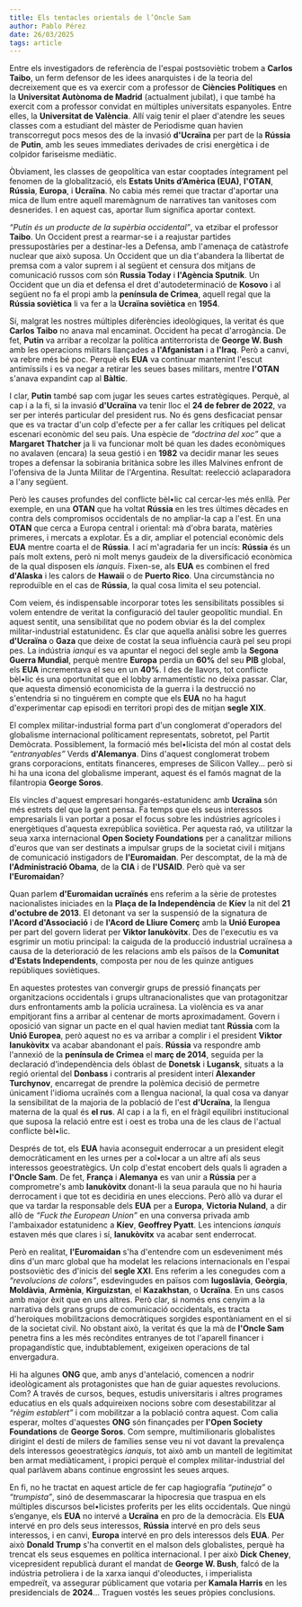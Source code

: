 ```yaml
---
title: Els tentacles orientals de l’Oncle Sam
author: Pablo Pérez
date: 26/03/2025
tags: article
---
```


Entre els investigadors de referència de l'espai postsoviètic trobem a **Carlos Taibo**, un ferm defensor de les idees anarquistes i de la teoria del decreixement que es va exercir com a professor de **Ciències Polítiques** en la **Universitat Autònoma de Madrid** (actualment jubilat), i que també ha exercit com a professor convidat en múltiples universitats espanyoles. Entre elles, la **Universitat de València**. Allí vaig tenir el plaer d'atendre les seues classes com a estudiant del màster de Periodisme quan havien transcorregut pocs mesos des de la invasió **d'Ucraïna** per part de la **Rússia** de **Putin**, amb les seues immediates derivades de crisi energètica i de colpidor fariseisme mediàtic.

Òbviament, les classes de geopolítica van estar cooptades íntegrament pel fenomen de la globalització, els **Estats Units d’Amèrica (EUA)**, **l'OTAN**, **Rússia**, **Europa**, i **Ucraïna**. No cabia més remei que tractar d'aportar una mica de llum entre aquell maremàgnum de narratives tan vanitoses com desnerides. I en aquest cas, aportar llum significa aportar context.

_“Putin és un producte de la supèrbia occidental”_, va etzibar el professor **Taibo**. Un Occident prest a rearmar-se i a reajustar partides pressupostàries per a destinar-les a Defensa, amb l'amenaça de catàstrofe nuclear que això suposa. Un Occident que un dia t'abandera la llibertat de premsa com a valor suprem i al següent et censura dos mitjans de comunicació russos com són **Russia Today** i **l'Agència Sputnik**. Un Occident que un dia et defensa el dret d'autodeterminació de **Kosovo** i al següent no fa el propi amb la **península de Crimea**, aquell regal que la **Rússia soviètica** li va fer a la **Ucraïna soviètica** en **1954**.

Sí, malgrat les nostres múltiples diferències ideològiques, la veritat és que **Carlos Taibo** no anava mal encaminat. Occident ha pecat d'arrogància. De fet, **Putin** va arribar a recolzar la política antiterrorista de **George W. Bush** amb les operacions militars llançades a **l'Afganistan** i a **l'Iraq**. Però a canvi, va rebre més bé poc. Perquè els **EUA** va continuar mantenint l'escut antimíssils i es va negar a retirar les seues bases militars, mentre **l'OTAN** s'anava expandint cap al **Bàltic**.

I clar, **Putin** també sap com jugar les seues cartes estratègiques. Perquè, al cap i a la fi, si la invasió **d'Ucraïna** va tenir lloc el **24 de febrer de 2022**, va ser per interés particular del president rus. No és gens desficaciat pensar que es va tractar d'un colp d'efecte per a fer callar les crítiques pel delicat escenari econòmic del seu país. Una espècie de _“doctrina del xoc”_ que a **Margaret Thatcher** ja li va funcionar molt bé quan les dades econòmiques no avalaven (encara) la seua gestió i en **1982** va decidir manar les seues tropes a defensar la sobirania britànica sobre les illes Malvines enfront de l'ofensiva de la Junta Militar de l'Argentina. Resultat: reelecció aclaparadora a l'any següent.

Però les causes profundes del conflicte bèl•lic cal cercar-les més enllà. Per exemple, en una **OTAN** que ha voltat **Rússia** en les tres últimes dècades en contra dels compromisos occidentals de no ampliar-la cap a l'est. En una **OTAN** que cerca a Europa central i oriental: mà d'obra barata, matèries primeres, i mercats a explotar. És a dir, ampliar el potencial econòmic dels **EUA** mentre coarta el de **Rússia**. I ací m'agradaria fer un incís: **Rússia** és un país molt extens, però ni molt menys gaudeix de la diversificació econòmica de la qual disposen els _ianquis_. Fixen-se, als **EUA** es combinen el fred **d'Alaska** i les calors de **Hawaii** o de **Puerto Rico**. Una circumstància no reproduïble en el cas de **Rússia**, la qual cosa limita el seu potencial.

Com veiem, és indispensable incorporar totes les sensibilitats possibles si volem entendre de veritat la configuració del tauler geopolític mundial. En aquest sentit, una sensibilitat que no podem obviar és la del complex militar-industrial estatunidenc. És clar que aquella anàlisi sobre les guerres **d'Ucraïna** o **Gaza** que deixe de costat la seua influència caurà pel seu propi pes. La indústria _ianqui_ es va apuntar el negoci del segle amb la **Segona Guerra Mundial**, perquè mentre **Europa** perdia un **60%** del seu **PIB** global, els **EUA** incrementava el seu en un **40%**. I des de llavors, tot conflicte bèl•lic és una oportunitat que el lobby armamentístic no deixa passar. Clar, que aquesta dimensió economicista de la guerra i la destrucció no s'entendria si no tinguérem en compte que els **EUA** no ha hagut d'experimentar cap episodi en territori propi des de mitjan **segle XIX**.

El complex militar-industrial forma part d'un conglomerat d'operadors del globalisme internacional políticament representats, sobretot, pel Partit Demòcrata. Possiblement, la formació més bel•licista del món al costat dels
_“entranyables”_ Verds **d'Alemanya**. Dins d'aquest conglomerat trobem grans corporacions, entitats financeres, empreses de Silicon Valley… però si hi ha una icona del globalisme imperant, aquest és el famós magnat de la filantropia **George Soros**.

Els vincles d'aquest empresari hongarés-estatunidenc amb **Ucraïna** són més estrets del que la gent pensa. Fa temps que els seus interessos empresarials li van portar a posar el focus sobre les indústries agrícoles i energètiques d'aquesta exrepública soviètica. Per aquesta raó, va utilitzar la seua xarxa internacional **Open Society Foundations** per a canalitzar milions d'euros que van ser destinats a impulsar grups de la societat civil i mitjans de comunicació instigadors de **l'Euromaidan**. Per descomptat, de la mà de **l'Administració Obama**, de la **CIA** i de **l'USAID**. Però què va ser **l'Euromaidan**?

Quan parlem **d'Euromaidan ucraïnés** ens referim a la sèrie de protestes nacionalistes iniciades en la **Plaça de la Independència** de **Kíev** la nit del **21 d'octubre de 2013**. El detonant va ser la suspensió de la signatura de **l'Acord d'Associació** i de **l'Acord de Lliure Comerç** amb la **Unió Europea** per part del govern liderat per **Viktor Ianukòvitx**. Des de l'executiu es va esgrimir un motiu principal: la caiguda de la producció industrial ucraïnesa a causa de la deterioració de les relacions amb els països de la **Comunitat d'Estats Independents**, composta per nou de les quinze antigues repúbliques soviètiques.

En aquestes protestes van convergir grups de pressió finançats per organitzacions occidentals i grups ultranacionalistes que van protagonitzar durs enfrontaments amb la policia ucraïnesa. La violència es va anar empitjorant fins a arribar al centenar de morts aproximadament. Govern i oposició van signar un pacte en el qual havien mediat tant **Rússia** com la **Unió Europea**, però aquest no es va arribar a complir i el president **Viktor Ianukòvitx** va acabar abandonant el país. **Rússia** va respondre amb l'annexió de la **península de Crimea** el **març de 2014**, seguida per la declaració d'independència dels óblast de **Donetsk** i **Lugansk**, situats a la regió oriental del **Donbass** i contraris al president interí **Alexander Turchynov**, encarregat de prendre la polèmica decisió de permetre únicament l'idioma ucraïnés com a llengua nacional, la qual cosa va danyar la sensibilitat de la majoria de la població de l'est **d'Ucraïna**, la llengua materna de la qual és **el rus**. Al cap i a la fi, en el fràgil equilibri institucional que suposa la relació entre est i oest es troba una de les claus de l'actual conflicte bèl•lic.

Després de tot, els **EUA** havia aconseguit enderrocar a un president elegit democràticament en les urnes per a col•locar a un altre afí als seus interessos geoestratègics. Un colp d'estat encobert dels quals li agraden a **l'Oncle Sam**. De fet, **França** i **Alemanya** es van unir a **Rússia** per a comprometre's amb **Ianukòvitx** donant-li la seua paraula que no hi hauria derrocament i que tot es decidiria en unes eleccions. Però allò va durar el que va tardar la responsable dels **EUA** per a **Europa**, **Victoria Nuland**, a dir allò de _“Fuck the European Union”_ en una conversa privada amb l'ambaixador estatunidenc a **Kíev**, **Geoffrey Pyatt**. Les intencions _ianquis_ estaven més que clares i sí, **Ianukòvitx** va acabar sent enderrocat.

Però en realitat, **l'Euromaidan** s'ha d'entendre com un esdeveniment més dins d'un marc global que ha modelat les relacions internacionals en l'espai postsoviètic des d'inicis del **segle XXI**. Ens referim a les conegudes com a _“revolucions de colors”_, esdevingudes en països com **Iugoslàvia**, **Geòrgia**, **Moldàvia**, **Armènia**, **Kirguizstan**, el **Kazakhstan**, o **Ucraïna**. En uns casos amb major èxit que en uns altres. Però clar, si només ens cenyim a la narrativa dels grans grups de comunicació occidentals, es tracta d'heroiques mobilitzacions democràtiques sorgides espontàniament en el si de la societat civil. No obstant això, la veritat és que la mà de **l'Oncle Sam** penetra fins a les més recòndites entranyes de tot l'aparell financer i propagandístic que, indubtablement, exigeixen operacions de tal envergadura.

Hi ha algunes **ONG** que, amb anys d'antelació, comencen a nodrir ideològicament als protagonistes que han de guiar aquestes revolucions. Com? A través de cursos, beques, estudis universitaris i altres programes educatius en els quals adquireixen nocions sobre com desestabilitzar al _“règim establert”_ i com mobilitzar a la població contra aquest. Com calia esperar, moltes d'aquestes **ONG** són finançades per **l'Open Society Foundations** de **George Soros**. Com sempre, multimilionaris globalistes dirigint el destí de milers de famílies sense veu ni vot davant la prevalença dels interessos geoestratègics _ianquis_, tot això amb un mantell de legitimitat ben armat mediàticament, i propici perquè el complex militar-industrial del qual parlàvem abans continue engrossint les seues arques.

En fi, no he tractat en aquest article de fer cap hagiografía _“putineja”_ o _“trumpista”_, sinó de desemmascarar la hipocresia que traspua en els múltiples discursos bel•licistes proferits per les elits occidentals. Que ningú s’enganye, els **EUA** no intervé a **Ucraïna** en pro de la democràcia. Els **EUA** intervé en pro dels seus interessos, **Rússia** intervé en pro dels seus interessos, i en canvi, **Europa** intervé en pro dels interessos dels **EUA**. Per això **Donald Trump** s'ha convertit en el malson dels globalistes, perquè ha trencat els seus esquemes en política internacional. I per això **Dick Cheney**, vicepresident republicà durant el mandat de **George W. Bush**, falcó de la indústria petroliera i de la xarxa ianqui d'oleoductes, i imperialista empedreït, va assegurar públicament que votaria per **Kamala Harris** en les presidencials de **2024**… Traguen vostés les seues pròpies conclusions.
